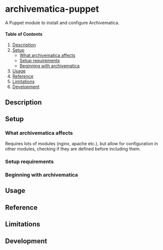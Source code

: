 # archivematica-puppet
A Puppet module to install and configure Archivematica.

#### Table of Contents

1. [Description](#description)
2. [Setup](#setup)
    * [What archivematica affects](#what-archivematica-affects)
    * [Setup requirements](#setup-requirements)
    * [Beginning with archivematica](#beginning-with-archivematica)
3. [Usage](#usage)
4. [Reference](#reference)
5. [Limitations](#limitations)
6. [Development](#development)

## Description

## Setup

### What archivematica affects

Requires lots of modules (nginx, apache etc.), but allow for configuration in other modules, checking if they are defined before including them.

### Setup requirements
### Beginning with archivematica
## Usage
## Reference
## Limitations
## Development
